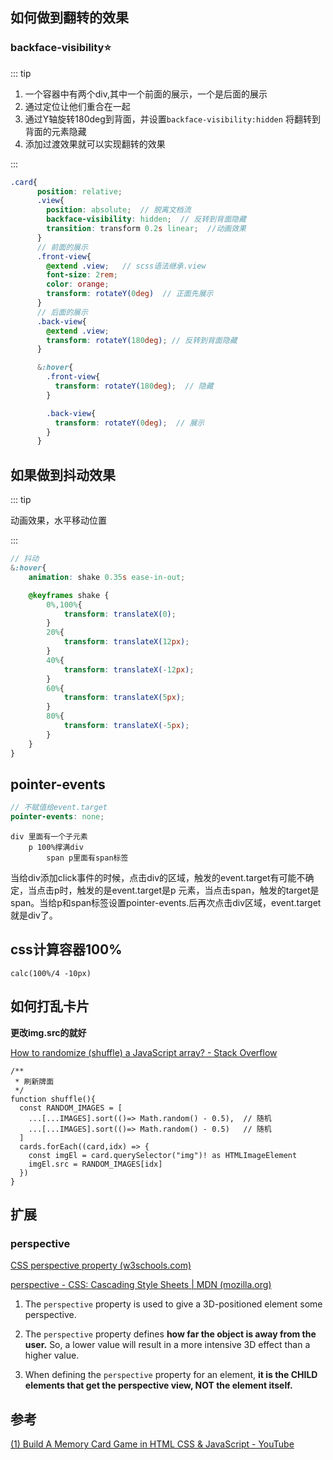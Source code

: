 







## 如何做到翻转的效果



### backface-visibility⭐

::: tip

1. 一个容器中有两个div,其中一个前面的展示，一个是后面的展示
2. 通过定位让他们重合在一起
3. 通过Y轴旋转180deg到背面，并设置`backface-visibility:hidden` 将翻转到背面的元素隐藏
4. 添加过渡效果就可以实现翻转的效果

:::

```scss
.card{
      position: relative;
      .view{
        position: absolute;  // 脱离文档流
        backface-visibility: hidden;  // 反转到背面隐藏
        transition: transform 0.2s linear;  //动画效果
      }
	  // 前面的展示
      .front-view{
        @extend .view;   // scss语法继承.view
        font-size: 2rem;
        color: orange;
        transform: rotateY(0deg)  // 正面先展示
      }
      // 后面的展示
      .back-view{
        @extend .view;
        transform: rotateY(180deg); // 反转到背面隐藏
      }

      &:hover{
        .front-view{
          transform: rotateY(180deg);  // 隐藏
        }

        .back-view{
          transform: rotateY(0deg);  // 展示
        }
      }
```



## 如果做到抖动效果

::: tip

动画效果，水平移动位置

:::

```scss
// 抖动
&:hover{
    animation: shake 0.35s ease-in-out;

    @keyframes shake {
        0%,100%{
            transform: translateX(0);
        }
        20%{
            transform: translateX(12px);
        }
        40%{
            transform: translateX(-12px);
        }
        60%{
            transform: translateX(5px);
        }
        80%{
            transform: translateX(-5px);
        }
    }
}
```



## pointer-events

```scss
// 不赋值给event.target
pointer-events: none;
```

```
div 里面有一个子元素
	p 100%撑满div
		span p里面有span标签
```

当给div添加click事件的时候，点击div的区域，触发的event.target有可能不确定，当点击p时，触发的是event.target是p 元素，当点击span，触发的target是span。当给p和span标签设置pointer-events.后再次点击div区域，event.target就是div了。

## css计算容器100%

```
calc(100%/4 -10px)
```



## 如何打乱卡片

**更改img.src的就好**

[How to randomize (shuffle) a JavaScript array? - Stack Overflow](https://stackoverflow.com/questions/2450954/how-to-randomize-shuffle-a-javascript-array)

```tsx
/**
 * 刷新牌面
 */
function shuffle(){
  const RANDOM_IMAGES = [
    ...[...IMAGES].sort(()=> Math.random() - 0.5),  // 随机
    ...[...IMAGES].sort(()=> Math.random() - 0.5)   // 随机
  ]
  cards.forEach((card,idx) => {
    const imgEl = card.querySelector("img")! as HTMLImageElement
    imgEl.src = RANDOM_IMAGES[idx]
  })
}
```





## 扩展

### perspective

[CSS perspective property (w3schools.com)](https://www.w3schools.com/cssref/css3_pr_perspective.asp)

[perspective - CSS: Cascading Style Sheets | MDN (mozilla.org)](https://developer.mozilla.org/en-US/docs/Web/CSS/perspective)

1. The `perspective` property is used to give a 3D-positioned element some perspective.

2. The `perspective` property defines **how far the object is away from the user.** So, a lower value will result in a more intensive 3D effect than a higher value.

3. When defining the `perspective` property for an element, **it is the CHILD elements that get the perspective view, NOT the element itself.**

## 参考

[(1) Build A Memory Card Game in HTML CSS & JavaScript - YouTube](https://www.youtube.com/watch?v=DABkhfsBAWw)